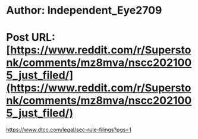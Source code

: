 # Author: Independent_Eye2709
# Post URL: [https://www.reddit.com/r/Superstonk/comments/mz8mva/nscc2021005_just_filed/](https://www.reddit.com/r/Superstonk/comments/mz8mva/nscc2021005_just_filed/)


https://www.dtcc.com/legal/sec-rule-filings?pgs=1